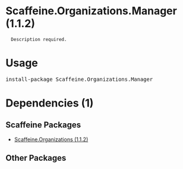 ﻿Scaffeine.Organizations.Manager (1.1.2)
======

      Description required.
    
Usage
======
<pre>install-package Scaffeine.Organizations.Manager</pre>
Dependencies (1)
=====

Scaffeine Packages
------
* [Scaffeine.Organizations (1.1.2)](https://github.com/wcpro/Scaffeine/tree/master/src/Scaffeine.Organizations)

Other Packages
------
